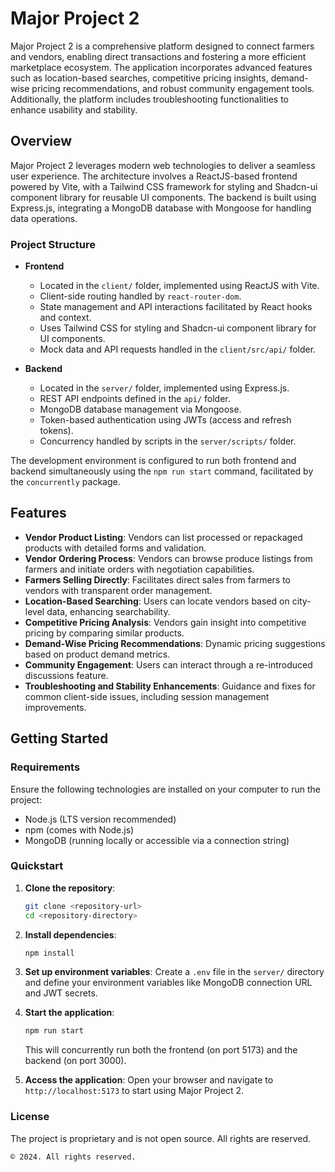 # Major Project 2

Major Project 2 is a comprehensive platform designed to connect farmers and vendors, enabling direct transactions and fostering a more efficient marketplace ecosystem. The application incorporates advanced features such as location-based searches, competitive pricing insights, demand-wise pricing recommendations, and robust community engagement tools. Additionally, the platform includes troubleshooting functionalities to enhance usability and stability.

## Overview

Major Project 2 leverages modern web technologies to deliver a seamless user experience. The architecture involves a ReactJS-based frontend powered by Vite, with a Tailwind CSS framework for styling and Shadcn-ui component library for reusable UI components. The backend is built using Express.js, integrating a MongoDB database with Mongoose for handling data operations.

### Project Structure

- **Frontend**
  - Located in the `client/` folder, implemented using ReactJS with Vite.
  - Client-side routing handled by `react-router-dom`.
  - State management and API interactions facilitated by React hooks and context.
  - Uses Tailwind CSS for styling and Shadcn-ui component library for UI components.
  - Mock data and API requests handled in the `client/src/api/` folder.

- **Backend**
  - Located in the `server/` folder, implemented using Express.js.
  - REST API endpoints defined in the `api/` folder.
  - MongoDB database management via Mongoose.
  - Token-based authentication using JWTs (access and refresh tokens).
  - Concurrency handled by scripts in the `server/scripts/` folder.

The development environment is configured to run both frontend and backend simultaneously using the `npm run start` command, facilitated by the `concurrently` package.

## Features

- **Vendor Product Listing**: Vendors can list processed or repackaged products with detailed forms and validation.
- **Vendor Ordering Process**: Vendors can browse produce listings from farmers and initiate orders with negotiation capabilities.
- **Farmers Selling Directly**: Facilitates direct sales from farmers to vendors with transparent order management.
- **Location-Based Searching**: Users can locate vendors based on city-level data, enhancing searchability.
- **Competitive Pricing Analysis**: Vendors gain insight into competitive pricing by comparing similar products.
- **Demand-Wise Pricing Recommendations**: Dynamic pricing suggestions based on product demand metrics.
- **Community Engagement**: Users can interact through a re-introduced discussions feature.
- **Troubleshooting and Stability Enhancements**: Guidance and fixes for common client-side issues, including session management improvements.

## Getting Started

### Requirements

Ensure the following technologies are installed on your computer to run the project:

- Node.js (LTS version recommended)
- npm (comes with Node.js)
- MongoDB (running locally or accessible via a connection string)

### Quickstart

1. **Clone the repository**:
   ```sh
   git clone <repository-url>
   cd <repository-directory>
   ```

2. **Install dependencies**:
   ```sh
   npm install
   ```

3. **Set up environment variables**:
   Create a `.env` file in the `server/` directory and define your environment variables like MongoDB connection URL and JWT secrets.

4. **Start the application**:
   ```sh
   npm run start
   ```
   This will concurrently run both the frontend (on port 5173) and the backend (on port 3000).

5. **Access the application**:
   Open your browser and navigate to `http://localhost:5173` to start using Major Project 2.

### License

The project is proprietary and is not open source. All rights are reserved.

```
© 2024. All rights reserved.
```